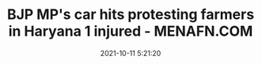 ---
"title": "BJP MP's car hits protesting farmers in Haryana 1 injured - MENAFN.COM"
"date": "2021-10-11 5:21:20"
"feed_name": "GOOGLENEWSMINING"
"feed_website": "https://news.google.com/search?q=mining%2Bincident&hl=en-US&gl=US&ceid=US:en"
"feed_rss": "https://news.google.com/rss/search?q=mining%2Bincident&hl=en-US&gl=US&ceid=US:en"
"link": "https://menafn.com/1102949224/BJP-MPs-car-hits-protesting-farmers-in-Haryana-1-injured"
"source": "{'href': 'https://menafn.com', 'title': 'MENAFN.COM'}"
"file": "_posts/2021-1-1-6fd09fe3013da2131f2840a8083084c5df1d9119.md"
"accident": "1"
"drilling": "0"
"dead": "1"
"injured": "0"
"arrested": "0"
"place": "haryana"
"where": "road site"
"causes": "hit"
"place_uri": "http://en.wikipedia.org/wiki/Haryana"
---
